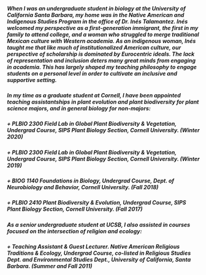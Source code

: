 
<br>

##### When I was an undergraduate student in biology at the University of California Santa Barbara, my home was in the Native American and Indigenous Studies Program in the office of Dr. Inés Talamantez. Inés welcomed my perspective as a first-generation immigrant, the first in my family to attend college, and a woman who struggled to merge traditional Mexican culture with Western academia. As an indigenous woman, Inés taught me that like much of institutionalized American culture, our perspective of scholarship is dominated by Eurocentric ideals. The lack of representation and inclusion deters many great minds from engaging in academia. This has largely shaped my teaching philosophy to engage students on a personal level in order to cultivate an inclusive and supportive setting.

##### In my time as a graduate student at Cornell, I have been appointed teaching assistantships in plant evolution and plant biodiversity for plant science majors, and in general biology for non-majors:

##### \+ PLBIO 2300 Field Lab in Global Plant Biodiversity & Vegetation, Undergrad Course, SIPS Plant Biology Section, Cornell University. (Winter 2020)

##### \+ PLBIO 2300 Field Lab in Global Plant Biodiversity & Vegetation, Undergrad Course, SIPS Plant Biology Section, Cornell University. (Winter 2019)

##### \+ BIOG 1140 Foundations in Biology, Undergrad Course, Dept. of Neurobiology and Behavior, Cornell University. (Fall 2018)

##### \+ PLBIO 2410 Plant Biodiversity & Evolution, Undergrad Course, SIPS Plant Biology Section, Cornell University. (Fall 2017)

##### As a senior undergraduate student at UCSB, I also assisted in courses focused on the intersection of religion and ecology:

##### \+ Teaching Assistant & Guest Lecturer. Native American Religious Traditions & Ecology, Undergrad Course, co-listed in Religious Studies Dept. and Environmental Studies Dept., University of California, Santa Barbara. (Summer and Fall 2011)

